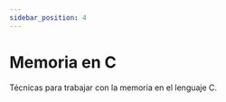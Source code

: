 ```yaml
---
sidebar_position: 4
---
```


# Memoria en C

Técnicas para trabajar con la memoria en el lenguaje C.
